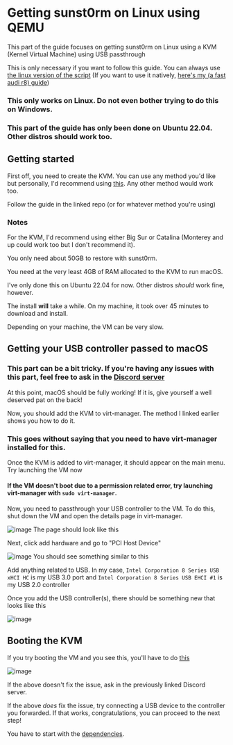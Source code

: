 # Getting sunst0rm on Linux using QEMU

This part of the guide focuses on getting sunst0rm on Linux using a KVM (Kernel Virtual Machine) using USB passthrough

This is only necessary if you want to follow this guide. You can always use [the linux version of the script](https://github.com/MCApollo/sunst0rm) (If you want to use it natively, [here's my (a fast audi r8) guide](https://github.com/afastaudir8/sunst0rm-guide-linux))    

### This only works on Linux. Do not even bother trying to do this on Windows.

### This part of the guide has only been done on Ubuntu 22.04. Other distros should work too.



## Getting started

First off, you need to create the KVM. You can use any method you'd like but personally, I'd recommend using [this](https://github.com/kholia/OSX-KVM). Any other method would work too.

Follow the guide in the linked repo (or for whatever method you're using)

### Notes
For the KVM, I'd recommend using either Big Sur or Catalina (Monterey and up could work too but I don't recommend it).

You only need about 50GB to restore with sunst0rm.

You need at the very least 4GB of RAM allocated to the KVM to run macOS.

I've only done this on Ubuntu 22.04 for now. Other distros *should* work fine, however.

The install **will** take a while. On my machine, it took over 45 minutes to download and install.

Depending on your machine, the VM can be very slow.

## Getting your USB controller passed to macOS

### This part can be a bit tricky. If you're having any issues with this part, feel free to ask in the [Discord server](https://discord.gg/TqVH6NBwS3)

At this point, macOS should be fully working! If it is, give yourself a well deserved pat on the back!

Now, you should add the KVM to virt-manager. The method I linked earlier shows you how to do it.

### This goes without saying that you need to have virt-manager installed for this.

Once the KVM is added to virt-manager, it should appear on the main menu. Try launching the VM now

#### If the VM doesn't boot due to a permission related error, try launching virt-manager with `sudo virt-manager`.

Now, you need to passthrough your USB controller to the VM. To do this, shut down the VM and open the details page in virt-manager.

![image](https://user-images.githubusercontent.com/45905959/198859377-70c9df94-ce47-4b39-82fa-326d1a7b0b5a.png)
The page should look like this 

Next, click add hardware and go to "PCI Host Device"

![image](https://user-images.githubusercontent.com/45905959/198859403-5bebabfb-87cf-4ad2-bde6-7db3292056b4.png)
You should see something similar to this

Add anything related to USB. In my case, `Intel Corporation 8 Series USB xHCI HC` is my USB 3.0 port and `Intel Corporation 8 Series USB EHCI #1` is my USB 2.0 controller

Once you add the USB controller(s), there should be something new that looks like this 

![image](https://user-images.githubusercontent.com/45905959/198860052-08dded3e-560c-4843-852f-33293addfb05.png)

## Booting the KVM
If you try booting the VM and you see this, you'll have to do [this](https://bit.ly/3DkkNqI)

![image](https://user-images.githubusercontent.com/45905959/198859967-57e8d530-df79-4d8a-8e31-d0f0ee35410e.png)

If the above doesn't fix the issue, ask in the previously linked Discord server.

If the above *does* fix the issue, try connecting a USB device to the controller you forwarded. If that works, congratulations, you can proceed to the next step!

You have to start with the [dependencies](docs/install/DEPENDENCIES.md).
